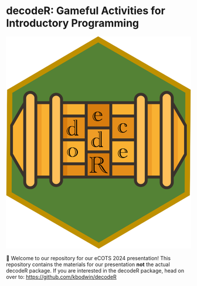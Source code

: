 # decodeR: Gameful Activities for Introductory Programming

![](hex-sticker/decodeR-hex.png)

👋 Welcome to our repository for our eCOTS 2024 presentation! This repository contains the materials for our presentation **not** the actual decodeR package. If you are interested in the decodeR package, head on over to: <https://github.com/kbodwin/decodeR>

